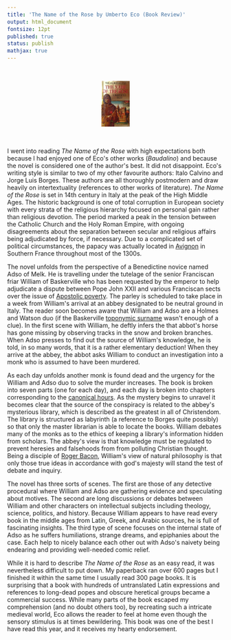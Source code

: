 ```yaml
---
title: 'The Name of the Rose by Umberto Eco (Book Review)'
output: html_document
fontsize: 12pt
published: true
status: publish
mathjax: true
---
```


<br>
<p align="center"><img src="/figures/name_of_the_rose.jpg" width="13%"></p>
<br>

I went into reading *The Name of the Rose* with high expectations both because I had enjoyed one of Eco's other works (*Baudalino*) and because the novel is considered one of the author's best. It did not disappoint. Eco's writing style is similar to two of my other favourite authors: Italo Calvino and Jorge Luis Borges. These authors are all thoroughly postmodern and draw heavily on intertextuality (references to other works of literature). *The Name of the Rose* is set in 14th century in Italy at the peak of the High Middle Ages. The historic background is one of total corruption in European society with every strata of the religious hierarchy focused on personal gain rather than religious devotion. The period marked a peak in the tension between the Catholic Church and the Holy Roman Empire, with ongoing disagreements about the separation between secular and religious affairs being adjudicated by force, if necessary. Due to a complicated set of political circumstances, the papacy was actually located in [Avignon](https://en.wikipedia.org/wiki/Avignon_Papacy) in Southern France throughout most of the 1300s. 

The novel unfolds from the perspective of a Benedictine novice named Adso of Melk. He is travelling under the tutelage of the senior Franciscan friar William of Baskerville who has been requested by the emperor to help adjudicate a dispute between Pope John XXII and various Franciscan sects over the issue of [Apostolic poverty](https://en.wikipedia.org/wiki/Apostolic_poverty). The parley is scheduled to take place in a week from William's arrival at an abbey designated to be neutral ground in Italy. The reader soon becomes aware that William and Adso are a Holmes and Watson duo (if the Baskerville [toponymic surname](https://en.wikipedia.org/wiki/Toponymic_surname) wasn't enough of a clue). In the first scene with William, he deftly infers the that abbot's horse has gone missing by observing tracks in the snow and broken branches. When Adso presses to find out the source of William's knowledge, he is told, in so many words, that it is a rather elementary deduction! When they arrive at the abbey, the abbot asks William to conduct an investigation into a monk who is assumed to have been murdered. 

As each day unfolds another monk is found dead and the urgency for the William and Adso duo to solve the murder increases. The book is broken into seven parts (one for each day), and each day is broken into chapters corresponding to the [canonical hours](https://en.wikipedia.org/wiki/Canonical_hours). As the mystery begins to unravel it becomes clear that the source of the conspiracy is related to the abbey's mysterious library, which is described as the greatest in all of Christendom. The library is structured as labyrinth (a reference to Borges quite possibly) so that only the master librarian is able to locate the books. William debates many of the monks as to the ethics of keeping a library's information hidden from scholars. The abbey's view is that knowledge must be regulated to prevent heresies and falsehoods from from polluting Christian thought. Being a disciple of [Roger Bacon](https://en.wikipedia.org/wiki/Roger_Bacon), William's view of natural philosophy is that only those true ideas in accordance with god's majesty will stand the test of debate and inquiry.

The novel has three sorts of scenes. The first are those of any detective procedural where William and Adso are gathering evidence and speculating about motives. The second are long discussions or debates between William and other characters on intellectual subjects including theology, science, politics, and history. Because William appears to have read every book in the middle ages from Latin, Greek, and Arabic sources, he is full of fascinating insights. The third type of scene focuses on the internal state of Adso as he suffers humiliations, strange dreams, and epiphanies about the case. Each help to nicely balance each other out with Adso's naivety being endearing and providing well-needed comic relief. 

While it is hard to describe *The Name of the Rose* as an easy read, it was nevertheless difficult to put down. My paperback ran over 600 pages but I finished it within the same time I usually read 300 page books. It is surprising that a book with hundreds of untranslated Latin expressions and references to long-dead popes and obscure heretical groups became a commercial success. While many parts of the book escaped my comprehension (and no doubt others too), by recreating such a intricate medieval world, Eco allows the reader to feel at home even though the sensory stimulus is at times bewildering. This book was one of the best I have read this year, and it receives my hearty endorsement. 